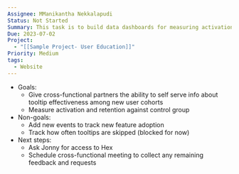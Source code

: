 ```yaml
---
Assignee: MManikantha Nekkalapudi
Status: Not Started
Summary: This task is to build data dashboards for measuring activation and retention against control groups and giving cross-functional partners the ability to self-serve information about tooltip effectiveness among new user cohorts. Next steps include asking Jonny for access to Hex and scheduling a cross-functional meeting for feedback and requests. The non-goal is to track how often tooltips are skipped.
Due: 2023-07-02
Project:
  - "[[Sample Project- User Education]]"
Priority: Medium
tags:
  - Website
---
```

- Goals:
    - Give cross-functional partners the ability to self serve info about tooltip effectiveness among new user cohorts
    - Measure activation and retention against control group
- Non-goals:
    - Add new events to track new feature adoption
    - Track how often tooltips are skipped (blocked for now)
- Next steps:
    - Ask Jonny for access to Hex
    - Schedule cross-functional meeting to collect any remaining feedback and requests